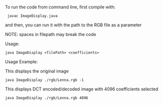 To run the code from command line, first compile with:
```
 javac ImageDisplay.java
```

and then, you can run it with the path to the RGB file as a parameter

NOTE: spaces in filepath may break the code

Usage:
```
java ImageDisplay <filePath> <coefficients>
```

Usage Example:

This displays the original image
```
java ImageDisplay ./rgb/Lenna.rgb -1
```

This displays DCT encoded/decoded image with 4096 coefficients selected
```
java ImageDisplay ./rgb/Lenna.rgb 4096
```
